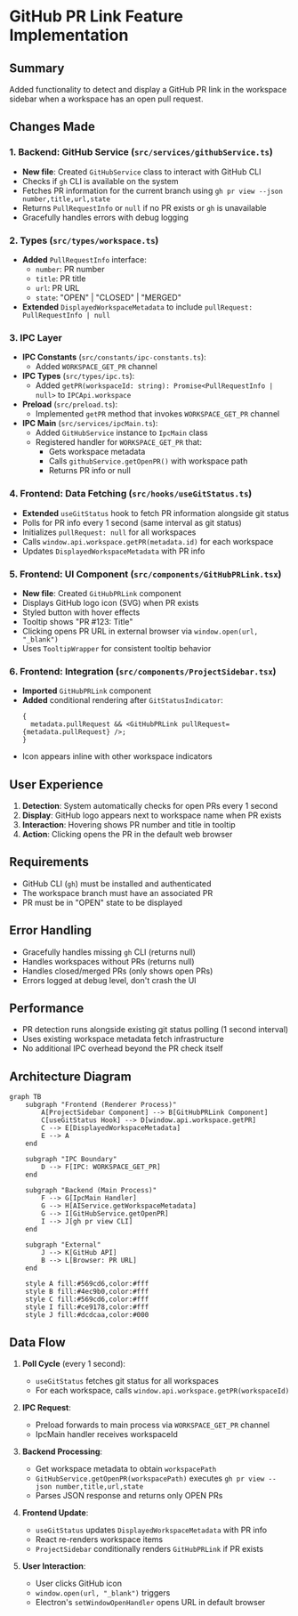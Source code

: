 # GitHub PR Link Feature Implementation

## Summary

Added functionality to detect and display a GitHub PR link in the workspace sidebar when a workspace has an open pull request.

## Changes Made

### 1. Backend: GitHub Service (`src/services/githubService.ts`)

- **New file**: Created `GitHubService` class to interact with GitHub CLI
- Checks if `gh` CLI is available on the system
- Fetches PR information for the current branch using `gh pr view --json number,title,url,state`
- Returns `PullRequestInfo` or `null` if no PR exists or `gh` is unavailable
- Gracefully handles errors with debug logging

### 2. Types (`src/types/workspace.ts`)

- **Added** `PullRequestInfo` interface:
  - `number`: PR number
  - `title`: PR title
  - `url`: PR URL
  - `state`: "OPEN" | "CLOSED" | "MERGED"
- **Extended** `DisplayedWorkspaceMetadata` to include `pullRequest: PullRequestInfo | null`

### 3. IPC Layer

- **IPC Constants** (`src/constants/ipc-constants.ts`):
  - Added `WORKSPACE_GET_PR` channel
- **IPC Types** (`src/types/ipc.ts`):
  - Added `getPR(workspaceId: string): Promise<PullRequestInfo | null>` to `IPCApi.workspace`
- **Preload** (`src/preload.ts`):
  - Implemented `getPR` method that invokes `WORKSPACE_GET_PR` channel
- **IPC Main** (`src/services/ipcMain.ts`):
  - Added `GitHubService` instance to `IpcMain` class
  - Registered handler for `WORKSPACE_GET_PR` that:
    - Gets workspace metadata
    - Calls `githubService.getOpenPR()` with workspace path
    - Returns PR info or null

### 4. Frontend: Data Fetching (`src/hooks/useGitStatus.ts`)

- **Extended** `useGitStatus` hook to fetch PR information alongside git status
- Polls for PR info every 1 second (same interval as git status)
- Initializes `pullRequest: null` for all workspaces
- Calls `window.api.workspace.getPR(metadata.id)` for each workspace
- Updates `DisplayedWorkspaceMetadata` with PR info

### 5. Frontend: UI Component (`src/components/GitHubPRLink.tsx`)

- **New file**: Created `GitHubPRLink` component
- Displays GitHub logo icon (SVG) when PR exists
- Styled button with hover effects
- Tooltip shows "PR #123: Title"
- Clicking opens PR URL in external browser via `window.open(url, "_blank")`
- Uses `TooltipWrapper` for consistent tooltip behavior

### 6. Frontend: Integration (`src/components/ProjectSidebar.tsx`)

- **Imported** `GitHubPRLink` component
- **Added** conditional rendering after `GitStatusIndicator`:
  ```tsx
  {
    metadata.pullRequest && <GitHubPRLink pullRequest={metadata.pullRequest} />;
  }
  ```
- Icon appears inline with other workspace indicators

## User Experience

1. **Detection**: System automatically checks for open PRs every 1 second
2. **Display**: GitHub logo appears next to workspace name when PR exists
3. **Interaction**: Hovering shows PR number and title in tooltip
4. **Action**: Clicking opens the PR in the default web browser

## Requirements

- GitHub CLI (`gh`) must be installed and authenticated
- The workspace branch must have an associated PR
- PR must be in "OPEN" state to be displayed

## Error Handling

- Gracefully handles missing `gh` CLI (returns null)
- Handles workspaces without PRs (returns null)
- Handles closed/merged PRs (only shows open PRs)
- Errors logged at debug level, don't crash the UI

## Performance

- PR detection runs alongside existing git status polling (1 second interval)
- Uses existing workspace metadata fetch infrastructure
- No additional IPC overhead beyond the PR check itself

## Architecture Diagram

```mermaid
graph TB
    subgraph "Frontend (Renderer Process)"
        A[ProjectSidebar Component] --> B[GitHubPRLink Component]
        C[useGitStatus Hook] --> D[window.api.workspace.getPR]
        C --> E[DisplayedWorkspaceMetadata]
        E --> A
    end

    subgraph "IPC Boundary"
        D --> F[IPC: WORKSPACE_GET_PR]
    end

    subgraph "Backend (Main Process)"
        F --> G[IpcMain Handler]
        G --> H[AIService.getWorkspaceMetadata]
        G --> I[GitHubService.getOpenPR]
        I --> J[gh pr view CLI]
    end

    subgraph "External"
        J --> K[GitHub API]
        B --> L[Browser: PR URL]
    end

    style A fill:#569cd6,color:#fff
    style B fill:#4ec9b0,color:#fff
    style C fill:#569cd6,color:#fff
    style I fill:#ce9178,color:#fff
    style J fill:#dcdcaa,color:#000
```

## Data Flow

1. **Poll Cycle** (every 1 second):
   - `useGitStatus` fetches git status for all workspaces
   - For each workspace, calls `window.api.workspace.getPR(workspaceId)`

2. **IPC Request**:
   - Preload forwards to main process via `WORKSPACE_GET_PR` channel
   - IpcMain handler receives workspaceId

3. **Backend Processing**:
   - Get workspace metadata to obtain `workspacePath`
   - `GitHubService.getOpenPR(workspacePath)` executes `gh pr view --json number,title,url,state`
   - Parses JSON response and returns only OPEN PRs

4. **Frontend Update**:
   - `useGitStatus` updates `DisplayedWorkspaceMetadata` with PR info
   - React re-renders workspace items
   - `ProjectSidebar` conditionally renders `GitHubPRLink` if PR exists

5. **User Interaction**:
   - User clicks GitHub icon
   - `window.open(url, "_blank")` triggers
   - Electron's `setWindowOpenHandler` opens URL in default browser
